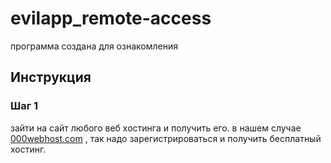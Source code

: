 # evilapp_remote-access
программа создана для ознакомления
## Инструкция
### Шаг 1
зайти на сайт любого веб хостинга и получить его. в нашем случае [000webhost.com](http://000webhost.com) , так надо зарегистрироваться и получить бесплатный хостинг.